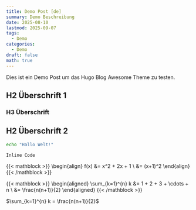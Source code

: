 ```yaml
---
title: Demo Post [de]
summary: Demo Beschreibung
date: 2025-08-10
lastmod: 2025-09-07
tags:
  - Demo
categories:
  - Demo
draft: false
math: true
---
```


Dies ist ein Demo Post um das Hugo Blog Awesome Theme zu testen.

## H2 Überschrift 1

### H3 Überschrift

## H2 Überschrift 2

```sh
echo "Hallo Welt!"
```

`Inline Code`

{{< mathblock >}}
\begin{align}
f(x) &= x^2 + 2x + 1 \\
     &= (x+1)^2
\end{align}
{{< /mathblock >}}

{{< mathblock >}}
\begin{aligned}
\sum_{k=1}^{n} k &= 1 + 2 + 3 + \cdots + n \\
                 &= \frac{n(n+1)}{2}
\end{aligned}
{{< /mathblock >}}

$\sum_{k=1}^{n} k = \frac{n(n+1)}{2}$
